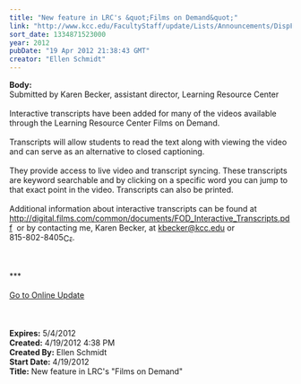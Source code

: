 ```yaml
---
title: "New feature in LRC's &quot;Films on Demand&quot;"
link: "http://www.kcc.edu/FacultyStaff/update/Lists/Announcements/DispForm.aspx?ID=674"
sort_date: 1334871523000
year: 2012
pubDate: "19 Apr 2012 21:38:43 GMT"
creator: "Ellen Schmidt"
---
```


<div><b>Body:</b> <div class="ExternalClass69FA84EE2F414F089202C84BFEFDE576">
<div>Submitted by Karen Becker, assistant director, Learning Resource Center</div>
<div> </div>
<div>Interactive transcripts have been added for many of the videos available through the Learning Resource Center Films on Demand.  </div>
<div> </div>
<div>Transcripts will allow students to read the text along with viewing the video and can serve as an alternative to closed captioning.   </div>
<div> </div>
<div>They provide access to live video and transcript syncing. These transcripts are keyword searchable and by clicking on a specific word you can jump to that exact point in the video. Transcripts can also be printed.    </div>
<div> </div>
<div>Additional information about interactive transcripts can be found at <a href="http://digital.films.com/common/documents/FOD_Interactive_Transcripts.pdf">http://digital.films.com/common/documents/FOD_Interactive_Transcripts.pdf</a>  or by contacting me, Karen Becker, at <a href="mailto:kbecker@kcc.edu">kbecker@kcc.edu</a> or <span style="white-space:nowrap" class="baec5a81-e4d6-4674-97f3-e9220f0136c1">815-802-8405<a style="border-bottom:medium none;position:static !important;border-left:medium none;margin:0px;width:16px;bottom:0px;display:inline;white-space:nowrap;float:none;height:16px;vertical-align:middle;overflow:hidden;border-top:medium none;top:0px;cursor:hand;right:0px;border-right:medium none;left:0px" title="Call: 815-802-8405" href="/FacultyStaff/update/Lists/Announcements/EditForm.aspx?ID=674&amp;Source=/_layouts/sitemanager.aspx?SmtContext%3DSPList%3a7e45450e-520d-4ad3-81dd-a79ebcc75df4?SPWeb%3a6dd7d01a-f4b3-47f9-8d35-b60692caa2f7%3a%26SmtContextExpanded%3DTrue%26Filter%3D1%26pgsz%3D100%26vrmode%3DFalse%26lvn%3DUnexpired%20Announcements#"><img style="border-bottom:medium none;position:static !important;border-left:medium none;margin:0px;width:16px;bottom:0px;display:inline;white-space:nowrap;float:none;height:16px;vertical-align:middle;overflow:hidden;border-top:medium none;top:0px;cursor:hand;right:0px;border-right:medium none;left:0px" title="Call: 815-802-8405" /></a></span>.</div>
<div> </div>
<div>
<div> </div>
<div> </div>
<div>
<div class="ExternalClass8FE243A1D12D4E008D1A0CEA4D499155">***</div>
<div class="ExternalClass8FE243A1D12D4E008D1A0CEA4D499155"> </div>
<div class="ExternalClass8FE243A1D12D4E008D1A0CEA4D499155"><a href="/FacultyStaff/update/Pages/dailyupdate.aspx">Go to Online Update</a></div>
<div class="ExternalClass8FE243A1D12D4E008D1A0CEA4D499155"> </div></div><br /><br /></div></div></div>
<div><b>Expires:</b> 5/4/2012</div>
<div><b>Created:</b> 4/19/2012 4:38 PM</div>
<div><b>Created By:</b> Ellen Schmidt</div>
<div><b>Start Date:</b> 4/19/2012</div>
<div><b>Title:</b> New feature in LRC&#39;s &quot;Films on Demand&quot;</div>
